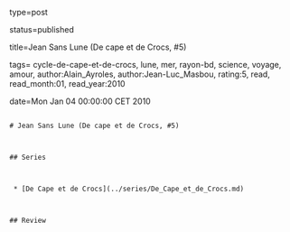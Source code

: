 type=post
status=published
title=Jean Sans Lune (De cape et de Crocs, #5)
tags= cycle-de-cape-et-de-crocs,  lune,  mer,  rayon-bd,  science,  voyage, amour, author:Alain_Ayroles, author:Jean-Luc_Masbou, rating:5, read, read_month:01, read_year:2010
date=Mon Jan 04 00:00:00 CET 2010
~~~~~~
# Jean Sans Lune (De cape et de Crocs, #5)

## Series

 * [De Cape et de Crocs](../series/De_Cape_et_de_Crocs.md)

## Review


